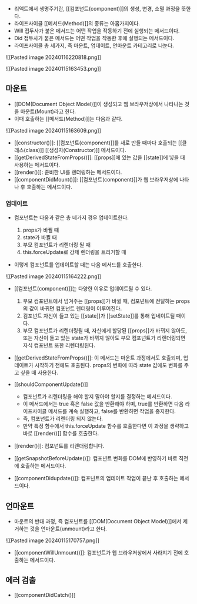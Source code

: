 - 리액트에서 생명주기란, [[컴포넌트(component)]]의 생성, 변경, 소멸 과정을 뜻한다.
- 라이프사이클 [[메서드(Method)]]의 종류는 아홉가지이다. 
- Will 접두사가 붙은 메서드는 어떤 작업을 작동하기 전에 실행되는 메서드이다.
- Did 접두사가 붙은 메서드는 어떤 작업을 작동한 후에 실행되는 메서드이다.
- 라이프사이클 총 세가지, 즉 마운트, 업데이트, 언마운트 카테고리로 나눈다.

![[Pasted image 20240116220818.png]]


![[Pasted image 20240115163453.png]]

## 마운트

- [[DOM(Document Object Model)]]이 생성되고 웹 브라우저상에서 나타나는 것을 마운트(Mount)라고 한다.
- 이때 호출하는 [[메서드(Method)]]는 다음과 같다.

![[Pasted image 20240115163609.png]]



- [[constructor()]]: [[컴포넌트(component)]]를 새로 만들 때마다 호출되는 [[클래스(class)]] [[생성자(Constructor)]] 메서드이다.
- [[getDerivedStateFromProps()]]: [[props]]에 있는 값을 [[state]]에 넣을 때 사용하는 메서드이다.
- [[render()]]: 준비한 UI를 렌더링하는 메서드이다.
- [[componentDidMount()]]: [[컴포넌트(component)]]가 웹 브라우저상에 나타나 후 호출하는 메서드이다.
### 업데이트
- 컴포넌트는 다움과 같은 총 네가지 경우 업데이트한다.
	1. props가 바뀔 때
	2. state가 바뀔 때
	3. 부모 컴포넌트가 리렌더링 될 때
	4. this.forceUpdate로 강제 렌더링을 트리거할 때

- 이렇게 컴포넌트를 업데이트할 때는 다음 메서드를 호출한다.

![[Pasted image 20240115164222.png]]

- [[컴포넌트(component)]]는 다양한 이유로 업데이트될 수 있다.
	1. 부모 컴포넌트에서 넘겨주는 [[props]]가 바뀔 때, 컴포넌트에 전달하는 props의 값이 바뀌면 컴포넌트 렌더링이 이루어진다.
	 2. 컴포넌트 자신이 들고 있는 [[state]]가 [[setState]]를 통해 업네이트될 때이다.
	 3. 부모 컴포넌트가 리렌더링될 때, 자신에게 할당된 [[props]]가 바뀌지 않아도, 또는 자신이 들고 있는 state가 바뀌지 않아도 부모 컴포넌트가 리렌더링되면 자식 컴포넌트 또한 리렌더링된다.

- ﻿﻿[[getDerivedStateFromProps()]]: 이 메서드는 마운트 과정에서도 호출되며, 업데이트가 시작하기 전에도 호출된다. props의 변화에 따라 state 값에도 변화를 주고 싶을 때 사용한다.

- ﻿﻿[[shouldComponentUpdate()]]
	- 컴포넌트가 리렌더링을 해야 할지 말아야 할지를 결정하는 메서드이다. 
	- 이 메서드에서는 true 혹은 false 값을 반환해야 하며, true를 반환하면 다음 라이프사이클 메서드를 계속 실행하고, false를 반환하면 작업을 중지한다.
	- 즉, 컴포넌트가 리렌더링 되지 않는다. 
	- 만약 특정 함수에서 this.forceUpdate 함수를 호출한다면 이 과정을 생략하고 바로 [[render()]] 함수를 호출한다.

- [[render()]]: 컴포넌트를 리렌더링합니다.

- ﻿﻿[[getSnapshotBeforeUpdate()]]: 컴포년트 변화를 DOM에 반영하기 바로 직전에 호출하는 메서드이다.

- ﻿﻿[[componentDidupdate()]]: 컴포넌트의 업데이트 작업이 끝난 후 호출하는 메서드이다.

## 언마운트

- 마운트의 반대 과정, 즉 컴포넌트를 [[DOM(Document Object Model)]]에서 제거하는 것을 언마운트(unmount)라고 한다.
 
![[Pasted image 20240115170757.png]]

- [[componentWillUnmount()]]: 컴포넌트가 웹 브라우저상에서 사라지기 전에 호출하는 메서드이다.


## 에러 검출
- [[componentDidCatch()]]
